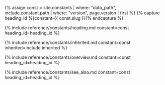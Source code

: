 {% assign const = site.constants | where: "data_path", include.constant.path | where: "version", page.version | first %}
{% capture heading_id %}constant-{{ const.slug }}{% endcapture %}

{% include reference/constants/heading.md constant=const heading_id=heading_id %}

{% include reference/constants/inherited.md constant=const inherited=include.inherited %}

{% include reference/constants/overview.md constant=const heading_id=heading_id %}

{% include reference/constants/see_also.md constant=const heading_id=heading_id %}
